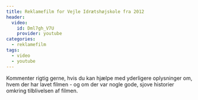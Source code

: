 ```yaml
---
title: Reklamefilm for Vejle Idrætshøjskole fra 2012
header:
  video:
    id: Dml7gh_V7U
    provider: youtube
categories:
  - reklamefilm
tags:
  - video
  - youtube
---
```


Kommenter rigtig gerne, hvis du kan hjælpe med yderligere oplysninger om, hvem der har lavet filmen - og om der var nogle gode, sjove historier omkring tilblivelsen af filmen.
